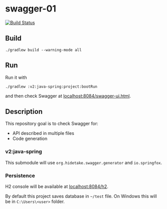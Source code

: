 swagger-01
==========

[![Build Status](https://travis-ci.org/wiiitek/swagger-01.svg?branch=master)](https://travis-ci.org/wiiitek/swagger-01)

Build
-----

```
./gradlew build --warning-mode all
```

Run
---

Run it with

```
./gradlew :v2:java-spring:project:bootRun
```

and then check Swagger at [localhost:8084/swagger-ui.html](http://localhost:8084/swagger-ui.html).


Description
-----------

This repository goal is to check Swagger for:

* API described in multiple files
* Code generation

### v2:java-spring

This submodule will use `org.hidetake.swagger.generator` and `io.springfox`.

### Persistence

H2 console will be available at [localhost:8084/h2](http://localhost:8084/h2).

By default this project saves database in `~/test` file. On Windows this will be in `C:\Users\<user>` folder.


